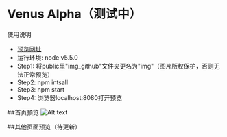 # Venus Alpha（测试中）

使用说明
* [预览网址](http://muwenzi.com)
* 运行环境: node v5.5.0
* Step1: 将public里"img_github"文件夹更名为"img"（图片版权保护，否则无法正常预览）
* Step2: npm intsall
* Step3: npm start
* Step4: 浏览器localhost:8080打开预览

##首页预览
![Alt text](https://github.com/muwenzi/photography-website/blob/master/public/img_github/preview.jpg)

##其他页面预览（待更新）


